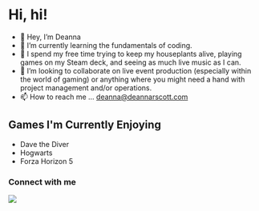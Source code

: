 # Hi, hi!
- 👋 Hey, I’m Deanna 
- 👀 I’m currently learning the fundamentals of coding.
- 🌱 I spend my free time trying to keep my houseplants alive, playing games on my Steam deck, and seeing as much live music as I can.
- 💞️ I’m looking to collaborate on live event production (especially within the world of gaming) or anything where you might need a hand with project management and/or operations.
- 📫 How to reach me ... deanna@deannarscott.com

## Games I'm Currently Enjoying
- Dave the Diver
- Hogwarts
- Forza Horizon 5

 <h3>Connect with me</h3>
<a href="www.linkedin.com/in/deannarscot.com"><img src="https://img.shields.io/badge/LinkedIn-0077B5?style=for-the-badge&logo=linkedin&logoColor=white"></a>

